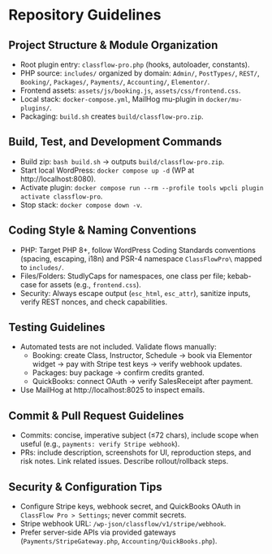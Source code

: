 # Repository Guidelines

## Project Structure & Module Organization
- Root plugin entry: `classflow-pro.php` (hooks, autoloader, constants).
- PHP source: `includes/` organized by domain: `Admin/`, `PostTypes/`, `REST/`, `Booking/`, `Packages/`, `Payments/`, `Accounting/`, `Elementor/`.
- Frontend assets: `assets/js/booking.js`, `assets/css/frontend.css`.
- Local stack: `docker-compose.yml`, MailHog mu-plugin in `docker/mu-plugins/`.
- Packaging: `build.sh` creates `build/classflow-pro.zip`.

## Build, Test, and Development Commands
- Build zip: `bash build.sh` → outputs `build/classflow-pro.zip`.
- Start local WordPress: `docker compose up -d` (WP at http://localhost:8080).
- Activate plugin: `docker compose run --rm --profile tools wpcli plugin activate classflow-pro`.
- Stop stack: `docker compose down -v`.

## Coding Style & Naming Conventions
- PHP: Target PHP 8+, follow WordPress Coding Standards conventions (spacing, escaping, i18n) and PSR-4 namespace `ClassFlowPro\` mapped to `includes/`.
- Files/Folders: StudlyCaps for namespaces, one class per file; kebab-case for assets (e.g., `frontend.css`).
- Security: Always escape output (`esc_html`, `esc_attr`), sanitize inputs, verify REST nonces, and check capabilities.

## Testing Guidelines
- Automated tests are not included. Validate flows manually:
  - Booking: create Class, Instructor, Schedule → book via Elementor widget → pay with Stripe test keys → verify webhook updates.
  - Packages: buy package → confirm credits granted.
  - QuickBooks: connect OAuth → verify SalesReceipt after payment.
- Use MailHog at http://localhost:8025 to inspect emails.

## Commit & Pull Request Guidelines
- Commits: concise, imperative subject (≤72 chars), include scope when useful (e.g., `payments: verify Stripe webhook`).
- PRs: include description, screenshots for UI, reproduction steps, and risk notes. Link related issues. Describe rollout/rollback steps.

## Security & Configuration Tips
- Configure Stripe keys, webhook secret, and QuickBooks OAuth in `ClassFlow Pro > Settings`; never commit secrets.
- Stripe webhook URL: `/wp-json/classflow/v1/stripe/webhook`.
- Prefer server-side APIs via provided gateways (`Payments/StripeGateway.php`, `Accounting/QuickBooks.php`).
